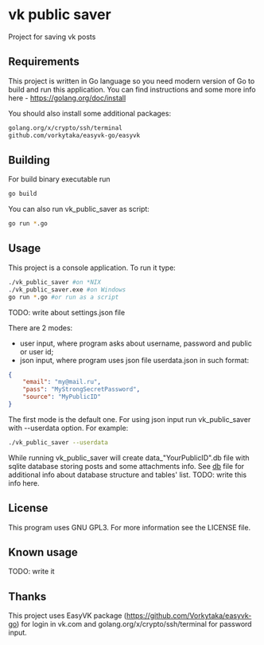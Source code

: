 # vk public saver

Project for saving vk posts

## Requirements

This project is written in Go language so you need modern version of Go to build and run this application. You can find instructions and some more info here - https://golang.org/doc/install

You should also install some additional packages:

```bash
golang.org/x/crypto/ssh/terminal
github.com/vorkytaka/easyvk-go/easyvk
```

## Building

For build binary executable run

```bash
go build
```

You can also run vk_public_saver as script:

```bash
go run *.go
```

## Usage

This project is a console application. To run it type:

```bash
./vk_public_saver #on *NIX
./vk_public_saver.exe #on Windows
go run *.go #or run as a script
```

TODO: write about settings.json file

There are 2 modes:

- user input, where program asks about username, password and public or user id;
- json input, where program uses json file userdata.json in such format:

```json
{
    "email": "my@mail.ru",
    "pass": "MyStrongSecretPassword",
    "source": "MyPublicID"
} 
```

The first mode is the default one. For using json input run vk_public_saver with --userdata option. For example:

```bash
./vk_public_saver --userdata

```

While running vk_public_saver will create data_"YourPublicID".db file with sqlite database storing posts and some attachments info. See [db](db.go) file for additional info about database structure and tables' list. TODO: write this info here.

## License

This program uses GNU GPL3. For more information see the LICENSE file.

## Known usage

TODO: write it

## Thanks

This project uses EasyVK package (https://github.com/Vorkytaka/easyvk-go) for login in vk.com and golang.org/x/crypto/ssh/terminal for password input.


